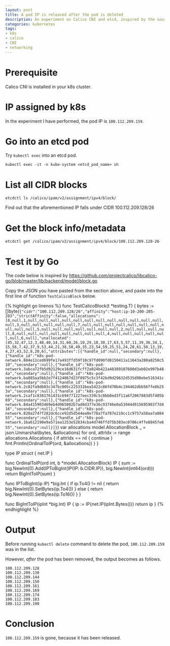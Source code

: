 ```yaml
---
layout: post
title: A pod IP is released after the pod is deleted
description: An experiment on Calico CNI and etcd, inspired by the source code of Calico
categories: kubernetes
tags:
- k8s
- calico
- CNI
- networking
---
```


# Prerequisite

Calico CNI is installed in your k8s cluster.

# IP assigned by k8s

In the experiment I have performed,
the pod IP is `100.112.209.159`.

# Go into an etcd pod

Try `kubectl exec` into an etcd pod.

```
kubectl exec -it -n kube-system <etcd_pod_name> sh
```

# List all CIDR blocks

```
etcdctl ls /calico/ipam/v2/assignment/ipv4/block/
```

Find out that the aforementioned IP falls under CIDR 100.112.209.128/26

# Get the block info/metadata

```
etcdctl get /calico/ipam/v2/assignment/ipv4/block/100.112.209.128-26
```

# Test it by Go

The code below is inspired by https://github.com/projectcalico/libcalico-go/blob/master/lib/backend/model/block.go

Copy the JSON you have pasted from the section above,
and paste into the first line of function `TestCalicoBlock` below.

{% highlight go linenos %}
func TestCalicoBlock(t *testing.T) {
	bytes := []byte(`{"cidr":"100.112.209.128/26","affinity":"host:ip-10-200-205-203","strictAffinity":false,"allocations":[0,null,1,null,null,null,null,null,null,null,null,null,null,null,null,null,3,null,null,null,null,null,7,null,null,null,null,null,null,null,null,null,null,5,null,null,null,null,null,null,null,2,null,null,null,null,8,null,null,null,null,null,null,null,null,4,null,null,null,null,null,null,6,null],"unallocated":[45,32,47,12,3,48,40,14,31,60,26,10,29,18,30,17,63,5,57,11,39,36,34,1,15,56,7,42,37,9,53,44,21,38,58,49,35,23,54,59,25,51,24,28,61,50,13,19,4,27,43,52,8,20,6],"attributes":[{"handle_id":null,"secondary":null},{"handle_id":"k8s-pod-network.884e11ced699fe17a493ffd59f18c97fd090fd8150411a11643a280a8250c510","secondary":null},{"handle_id":"k8s-pod-network.3abca72fb5d92129ce16d631fcff2a024b422a48389107600d3ab02e997b484a","secondary":null},{"handle_id":"k8s-pod-network.ba885aa5bb2e7f4124867d23f8975c5c3f42bd9d29632d535d90ebe516341c66","secondary":null},{"handle_id":"k8s-pod-network.2c02fa9db03c347bc005c225331bea5422c86fd70b4c194462dbb56ffe8b253a","secondary":null},{"handle_id":"k8s-pod-network.2caf1c8381761431c694771227eec339c5c0bb0ed3f11a6f2067883d5f405b69","secondary":null},{"handle_id":"k8s-pod-network.84a415903469eb4d965002b7ad8d377e36c93746e0a53944d915695903f7d416","secondary":null},{"handle_id":"k8s-pod-network.820a2747f282dc6cce92d5d544ea8e778a7fa787e219cc1c9757a58aa7a08455","secondary":null},{"handle_id":"k8s-pod-network.1ba612190e9a571ea1253e52834cba4d746ffd75b303ec0706c4ffe8845fe655","secondary":null}]}`)
	var allocations model.AllocationBlock
	_ = json.Unmarshal(bytes, &allocations)
	for ord, attrIdx := range allocations.Allocations {
		if attrIdx == nil {
			continue
		}
		fmt.Println(OrdinalToIP(ord, &allocations))
	}
}

type IP struct {
	net.IP
}

func OrdinalToIP(ord int, b *model.AllocationBlock) IP {
	sum := big.NewInt(0).Add(IPToBigInt(IP{IP: b.CIDR.IP}), big.NewInt(int64(ord)))
	return BigIntToIP(sum)
}

func IPToBigInt(ip IP) *big.Int {
	if ip.To4() != nil {
		return big.NewInt(0).SetBytes(ip.To4())
	} else {
		return big.NewInt(0).SetBytes(ip.To16())
	}
}

func BigIntToIP(ipInt *big.Int) IP {
	ip := IP{net.IP(ipInt.Bytes())}
	return ip
}
{% endhighlight %}

# Output

Before running `kubectl delete` command to delete the pod,
`100.112.209.159` was in the list.

However, _after_ the pod has been removed,
the output becomes as follows.

```
100.112.209.128
100.112.209.130
100.112.209.144
100.112.209.150
100.112.209.161
100.112.209.169
100.112.209.174
100.112.209.183
100.112.209.190
```

# Conclusion

`100.112.209.159` is gone, because it has been released.
